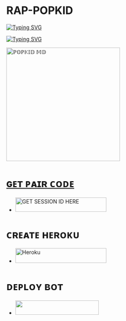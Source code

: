 # RAP-POPKID
<a href="https://git.io/typing-svg"><img src="https://readme-typing-svg.demolab.com?font=Black+Ops+One&size=100&pause=900&color=1BAFBAFF&center=true&width=1100&height=150&lines=GATHARA-+XTECH+BOT" alt="Typing SVG" /></a>
  </p>



<a href="https://git.io/typing-svg"><img src="https://readme-typing-svg.demolab.com?font=Black+Ops+One&size=50&pause=1000&color=DAA520&center=true&width=910&height=100&lines=GATHARA+XTECH+TEAM+;KEEP+USING+POPKID+MD" alt="Typing SVG" /></a>
  </p>


<a href="https://whatsapp.com/channel/0029VadQrNI8KMqo79BiHr3l">
 <img alt="ℙ𝕆ℙ𝕂𝕀𝔻 𝕄𝔻" height="300" src="https://i.ibb.co/n6rw805/694affc7ca5a5fb0cb58c2b4533f962d.jpg">


# ɢᴇᴛ ᴘᴀɪʀ ᴄᴏᴅᴇ
</a></p>
- <a href="https://popkidsessiongen-590384f05674.herokuapp.com/pair"><img title="GET SESSION ID HERE" src="https://img.shields.io/badge/SCAN CODE HERE-h?color=rgb(0, 255, 255)&style=for-the-badge&logo=tesla&logoColor=black" width="240" height="38.45"/></a></p>

# ᴄʀᴇᴀᴛᴇ ʜᴇʀᴏᴋᴜ

</a></p>
- <a href='https://signup.heroku.com/' target="_silver"><img alt='Heroku' src='https://img.shields.io/badge/-ℂℝ𝔼𝔸𝕋𝔼 𝔸ℂℂ𝕆𝕌ℕ𝕋 ℕ𝕆𝕎-rgb(224, 255, 255)?style=for-the-badge&logo=tesla&logoColor=black' width="240" height="38.45"/></a>

# ᴅᴇᴘʟᴏʏ ʙᴏᴛ
- <a align="center"><a href="https://dashboard.heroku.com/new?template=https://github.com/Popkiddevs/POPKID-XTECH"> <img src="https://img.shields.io/badge/DEPLOY%20NOW-red?style=for-the-badge&logo=tesla" width="220" height="38.45"/></a></p>
